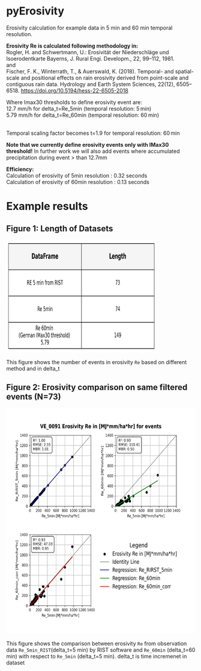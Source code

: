 # pyErosivity
Erosivity calculation for example data in 5 min and 60 min temporal resolution.

**Erosivity Re is calculated following methodology in:**
<br>Rogler, H. and Schwertmann, U.: Erosivität der Niederschläge und Isoerodentkarte Bayerns, J. Rural Engi. Developm., 22, 99–112, 1981. 
<br>and
<br>Fischer, F. K., Winterrath, T., & Auerswald, K. (2018). Temporal- and spatial-scale and positional effects on rain erosivity derived from point-scale and contiguous rain data. Hydrology and Earth System Sciences, 22(12), 6505–6518. https://doi.org/10.5194/hess-22-6505-2018

Where Imax30 thresholds to define erosivity event are:
<br>12.7 mm/h for delta_t=Re_5min (temporal resolution: 5 min)
<br>5.79 mm/h for delta_t=Re_60min (temporal resolution: 60 min)

<br>Temporal scaling factor becomes t=1.9 for temporal resolution: 60 min

**Note that we currently define erosivity events only with IMax30 threshold!**
In further work we will also add events where accumulated precipitation during event > than 12.7mm

**Efficiency:** 
<br>Calculation of erosivity of 5min resolution : 0.32 seconds
<br>Calculation of erosivity of 60min resolution : 0.13 seconds


# Example results
## Figure 1: Length of Datasets

<img src="fig/fig00_RE_datasets_lenght.jpeg" alt="Datasets Length" width="400" height="300"/>

This figure shows the number of events in erosivity `Re` based on different method and in delta_t 

## Figure 2: Erosivity comparison on same filtered events (N=73)

<img src="fig/fig00_Re_comparison.jpeg" alt="Regression Comparison" width="600" height="600"/>

This figure shows the comparison between erosivity `Re` from observation data `Re_5min_RIST`(delta_t=5 min) by RIST software and `Re_60min` (delta_t=60 min) with respect to `Re_5min` (delta_t=5 min).
delta_t is time incremenet in dataset
